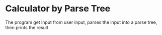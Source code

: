 # Calculator by Parse Tree
The program get input from user input, parses the input into a parse tree, then prints the result

